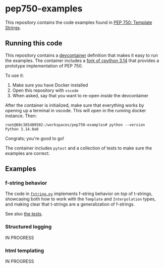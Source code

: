 # pep750-examples

This repository contains the code examples found in [PEP 750: Template Strings](https://github.com/davepeck/peps/blob/pep750-post-sprint-update/peps/pep-0750.rst).

## Running this code

This repository contains a [devcontainer](https://containers.dev) definition that makes it easy to run the examples. The container includes a [fork of cpython 3.14](https://github.com/lysnikolaou/cpython/tree/tag-strings-rebased) that provides a prototype implementation of PEP 750.

To use it:

1. Make sure you have Docker installed
2. Open this repository with `vscode`
3. When asked, say that you want to re-open _inside_ the devcontainer

After the container is initialized, make sure that everything works by opening up a terminal in vscode. This will open in the running docker instance. Then:

```
root@60c385d89502:/workspaces/pep750-examples# python --version
Python 3.14.0a0
```

Congrats; you're good to go!

The container includes `pytest` and a collection of tests to make sure the examples are correct.


## Examples

### f-string behavior

The code in [`fstring.py`](./pep/fstring.py) implements f-string behavior on _top_ of t-strings, showcasing both how to work with the `Template` and `Interpolation` types, and making clear that t-strings are a generalization of f-strings.

See also [the tests](./pep/test_fstring.py).

### Structured logging

IN PROGRESS

### html templating

IN PROGRESS


